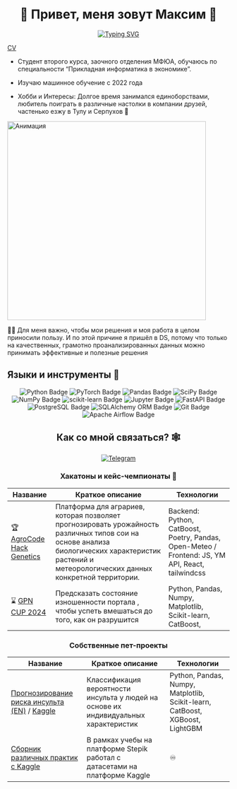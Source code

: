 <div align="center">

# 🌿 Привет, меня зовут Максим 🤝

</div>

<div align="center">

[![Typing SVG](https://readme-typing-svg.herokuapp.com?font=Fira+Code&pause=1000&color=F7F7F7&center=true&vCenter=true&width=435&lines=Computer+science+student;ML-Engineer)](https://git.io/typing-svg)

</div>

  [CV](https://hh.ru/resume/eb81e4a2ff0e0e17710039ed1f6f5a70727743)

-  Студент второго курса, заочного отделения МФЮА, обучаюсь по специальности “Прикладная информатика в экономике”.

-  Изучаю машинное обучение с 2022 года

- Хобби и Интересы: Долгое время занимался единоборствами, любитель поиграть в различные настолки в компании друзей, частенько езжу в Тулу и Серпухов 🚗
<div align="left">
<img src="https://media.tenor.com/B6qhD35ucO8AAAAd/bloodcartier.gif" alt="Анимация" width="450"/>
</div>

 👨‍💻 Для меня важно, чтобы мои решения и моя работа в целом приносили пользу. И по этой причине я пришёл в DS, потому что только на качественных, грамотно проанализированных данных можно принимать эффективные и полезные решения


## Языки и инструменты 🔧

<div align="center">

![Python Badge](https://img.shields.io/badge/Python-3776AB?logo=python&logoColor=fff&style=for-the-badge)
![PyTorch Badge](https://img.shields.io/badge/PyTorch-EE4C2C?logo=pytorch&logoColor=fff&style=for-the-badge)
![Pandas Badge](https://img.shields.io/badge/pandas-150458?logo=pandas&logoColor=fff&style=for-the-badge)
![SciPy Badge](https://img.shields.io/badge/SciPy-8CAAE6?logo=scipy&logoColor=fff&style=for-the-badge)
![NumPy Badge](https://img.shields.io/badge/NumPy-013243?logo=numpy&logoColor=fff&style=for-the-badge)
![scikit-learn Badge](https://img.shields.io/badge/scikit--learn-F7931E?logo=scikitlearn&logoColor=fff&style=for-the-badge)
![Jupyter Badge](https://img.shields.io/badge/Jupyter-F37626?logo=jupyter&logoColor=fff&style=for-the-badge)
![FastAPI Badge](https://img.shields.io/badge/FastAPI-009688?logo=fastapi&logoColor=fff&style=for-the-badge)
![PostgreSQL Badge](https://img.shields.io/badge/PostgreSQL-4169E1?style=for-the-badge&logo=postgresql&logoColor=white)
![SQLAlchemy ORM Badge](https://img.shields.io/badge/SQLAlchemy_ORM-D63F3F?logo=sequelize&logoColor=000&style=for-the-badge)
![Git Badge](https://img.shields.io/badge/Git-F05032?logo=git&logoColor=fff&style=for-the-badge)
![Apache Airflow Badge](https://img.shields.io/badge/Apache%20Airflow-017CEE?logo=apacheairflow&logoColor=fff&style=for-the-badge)


## Как со мной связаться? 🕸️

<div align="center">

[![Telegram](https://img.shields.io/badge/Telegram-0b0038?style=for-the-badge&logo=telegram&logoColor=white)](https://t.me/Provincial2511)


</div>

### Хакатоны и кейс-чемпионаты 📜

| Название       | Краткое описание      | Технологии |
|----------------|-----------------|-----------|
|🏆 [AgroCode Hack Genetics](https://github.com/Provincial2511/agrohack24-review)|Платформа для аграриев, которая позволяет прогнозировать урожайность различных типов сои на основе анализа биологических характеристик растений и метеорологических данных конкретной территории.| Backend: Python, CatBoost, Poetry, Pandas, Open-Meteo / Frontend: JS, YM API, React, tailwindcss  |
|⌛️ [GPN CUP 2024](https://github.com/Provincial2511/GPN_CUP_2024)|Предсказать состояние изношенности портала , чтобы успеть вмешаться до того, как он разрушится| Python, Pandas, Numpy, Matplotlib, Scikit-learn, CatBoost, |

### Собственные пет-проекты
| Название       | Краткое описание      | Технологии |
|----------------|-----------------|-----------|
|[Прогнозирование риска инсульта (EN)](https://github.com/Provincial2511/My-Project-in-MedTech) / [Kaggle](https://www.kaggle.com/code/provincial2511/1-class-39-50-recall-0-77)|Классификация вероятности инсульта у людей на основе их индивидуальных характеристик| Python, Pandas, Numpy, Matplotlib, Scikit-learn, CatBoost, XGBoost, LightGBM  |
|[Сборник различных практик с Kaggle](https://github.com/Provincial2511/Practice-on-Kaggle)|В рамках учебы на платформе Stepik работал с датасетами на платформе Kaggle| ♾️ |
